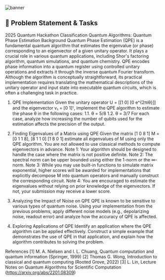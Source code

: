 ![banner](https://raw.githubusercontent.com/jjmain/Quantum_Information_Competition_2025/main/assets/banner.png)


## 📝 Problem Statement & Tasks

2025 Quantum Hackathon
Classification
Quantum Algorithms: Quantum Phase Estimation
Background
Quantum Phase Estimation (QPE) is a fundamental quantum algorithm that
estimates the eigenvalue (or phase) corresponding to an eigenvector of a
given unitary operator. It plays a crucial role in various quantum
applications, including Shor's factoring algorithm, quantum simulations, and
quantum chemistry. QPE encodes phase information into a quantum
register using controlled unitary operations and extracts it through the
inverse quantum Fourier transform. Although the algorithm is conceptually
straightforward, its practical implementation requires translating the
mathematical descriptions of the unitary operator and input state into
executable quantum circuits, which is often a challenging task in practice.

1. QPE Implementation
Given the unitary operator U = [[1 0]
                                [0 e^{2πiθ}]] and the eigenvector v₁ = [0 1]ᵀ,
implement the QPE algorithm to estimate the phase θ in the following cases:
  1.1. θ = 5/8
  1.2. θ = 3/7
For each case, analyze how increasing the number of qubits used for the
estimation affects the precision of the output.

2. Finding Eigenvalues of a Matrix using QPE
Given the matrix
        [1 0 8 1]
M  =    [0 1 1 8],
        [8 1 1 0]
        [1 8 0 1]
estimate all eigenvalues of M using only the QPE algorithm. You are not
allowed to use classical methods to compute eigenvectors in advance.
Note 1: Your algorithm should be designed to handle the case where the
matrix is not positive definite.
Note 2: The spectral norm can be upper bounded using either the 1-norm
or the ∞-norm.
Note 3: While you may use built-in functions to simulate matrix
exponential, higher scores will be awarded for implementations that
explicitly decompose M into quantum operators and manually construct the
corresponding circuit.
Note 4: You are encouraged to estimate the eigenvalues without relying on
prior knowledge of the eigenvectors. If not, your submission may receive a
lower score.

3. Analyzing the Impact of Noise on QPE
QPE is known to be sensitive to various types of quantum noise. Using
your implementation from the previous problems, apply different noise
models (e.g., depolarizing noise, readout error) and analyze how the
accuracy of QPE is affected.

4. Exploring Applications of QPE
Identify an application where the QPE algorithm can be applied effectively.
Construct a simple example that demonstrates the use of QPE in that
application, and explain how the algorithm contributes to solving the
problem.

References
[1] M. A. Nielsen and I. L. Chuang, Quantum computation and
quantum information (Springer, 1999)
[2] Thomas G. Wong, Introduction to classical and quantum
computing (Rooted Grove, 2022)
[3] L. Lin, Lecture Notes on Quantum Algorithms for Scientific
Computation (https://arxiv.org/abs/2201.08309)
